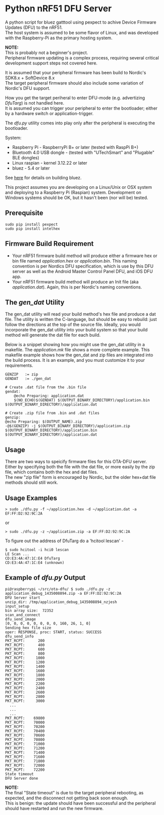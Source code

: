 Python nRF51 DFU Server
============================

A python script for bluez gatttool using pexpect to achive Device Firmware Updates (DFU) to the nRF51.  
The host system is assumed to be some flavor of Linux, and was developed with the Raspberry-Pi as the primary hosting system.

**NOTE:**   
This is probably not a beginner's project.  
Peripheral firmware updating is a complex process, requiring several critical development support steps not covered here.

It is assumed that your peripheral firmware has been build to Nordic's SDK8.x + SoftDevice 8.x  
The target peripheral firmware should also include some variation of Nordic's DFU support.

How you get the target periheral to enter DFU-mode (e.g. advertizing *DfuTarg*) is not handled here.    
It is assumed you can trigger your peripheral to enter the bootloader; either by a hardware switch or application-trigger.

The *dfu.py* utility comes into play only after the peripheral is executing the bootloader.

System:
* Raspberry Pi - RaspberryPi B+ or later (tested with RaspPi B+)
* Bluetooth 4.0 USB dongle - (tested with "UTechSmart" and "Plugable" BLE dongles)
* Linux raspian - kernel 3.12.22 or later
* bluez - 5.4 or later

See [here](https://learn.adafruit.com/pibeacon-ibeacon-with-a-raspberry-pi/setting-up-the-pi "BlueZ build") for details on building bluez.

This project assumes you are developing on a Linux/Unix or OSX system and deploying to a Raspberry Pi (Raspian) system. Development on Windows systems should be OK, but it hasn't been (nor will be) tested. 

Prerequisite
------------

    sudo pip install pexpect
    sudo pip install intelhex

Firmware Build Requirement
--------------------------
* Your nRF51 firmware build method will produce either a firmware hex or bin file named *application.hex* or *application.bin*.  This naming convention is per Nordics DFU specification, which is use by this DFU server as well as the Android Master Control Panel DFU, and iOS DFU app.  
* Your nRF51 firmware build method will produce an Init file (aka *application.dat*).  Again, this is per Nordic's naming conventions. 

The *gen_dat* Utility
---------------------
The gen_dat utility will read your build method's hex file and produce a dat file.  The utility is written the C-language, but should be easy to rebuild: just follow the directions at the top of the source file. Ideally, you would incorporate the gen_dat utility into your build system so that your build method will generate the dat file for each build.  

Below is a snippet showing how you might use the gen_dat utility in a makefile. The *application.mk* file shows a more complete example. This makefile example shows how the gen_dat and zip files are integrated into the build process.  It is an example, and you must customize it to your requirements.

    GENZIP   := zip
    GENDAT   := ./gen_dat
    
    # Create .dat file from the .bin file
    gendat: 
        @echo Preparing: application.dat
        $(NO_ECHO)$(GENDAT) $(OUTPUT_BINARY_DIRECTORY)/application.bin $(OUTPUT_BINARY_DIRECTORY)/application.dat 
    
    # Create .zip file from .bin and .dat files
    genzip: 
	@echo Preparing: $(OUTPUT_NAME).zip
	-@$(GENZIP) -j $(OUTPUT_BINARY_DIRECTORY)/application.zip $(OUTPUT_BINARY_DIRECTORY)/application.bin $(OUTPUT_BINARY_DIRECTORY)/application.dat


Usage
-----
There are two ways to speicify firmware files for this OTA-DFU server. Either by specifying both the <hex or bin> file with the dat file, or more easily by the zip file, which contains both the hex and dat files.  
The new "zip file" form is encouraged by Nordic, but the older hex+dat file methods should still work.  


Usage Examples
--------------

    > sudo ./dfu.py -f ~/application.hex -d ~/application.dat -a EF:FF:D2:92:9C:2A

or

    > sudo ./dfu.py -z ~/application.zip -a EF:FF:D2:92:9C:2A  

To figure out the address of DfuTarg do a 'hcitool lescan' - 

    $ sudo hcitool -i hci0 lescan  
    LE Scan ...   
    CD:E3:4A:47:1C:E4 DfuTarg  
    CD:E3:4A:47:1C:E4 (unknown) 


Example of *dfu.py* Output
------------------------

    pi@raspberrypi ~/src/ota-dfu/ $ sudo ./dfu.py -z application_debug_1435008894.zip -a EF:FF:D2:92:9C:2A
    DFU Server start
    unzip_dir: /tmp/application_debug_1435008894_nzjesh
    input_setup
    bin array size:  72352
    scan_and_connect
    dfu_send_image
    [0, 0, 0, 0, 0, 0, 0, 0, 160, 26, 1, 0]
    Sending hex file size
    oper: RESPONSE, proc: START, status: SUCCESS
    dfu_send_info
    PKT_RCPT:      200
    PKT_RCPT:      400
    PKT_RCPT:      600
    PKT_RCPT:      800
    PKT_RCPT:     1000
    PKT_RCPT:     1200
    PKT_RCPT:     1400
    PKT_RCPT:     1600
    PKT_RCPT:     1800
    PKT_RCPT:     2000
    PKT_RCPT:     2200
    PKT_RCPT:     2400
    PKT_RCPT:     2600
    PKT_RCPT:     2800
    PKT_RCPT:     3000
      ...
      ...
      ...
    PKT_RCPT:    69800
    PKT_RCPT:    70000
    PKT_RCPT:    70200
    PKT_RCPT:    70400
    PKT_RCPT:    70600
    PKT_RCPT:    70800
    PKT_RCPT:    71000
    PKT_RCPT:    71200
    PKT_RCPT:    71400
    PKT_RCPT:    71600
    PKT_RCPT:    71800
    PKT_RCPT:    72000
    PKT_RCPT:    72200
    State timeout
    DFU Server done

**NOTE:**  
The final "State timeout" is due to the target peripheral rebooting, as expected, and the disconnect not getting back soon enough.  
This is benign: the update should have been successful and the peripheral should have restarted and run the new firmware. 
